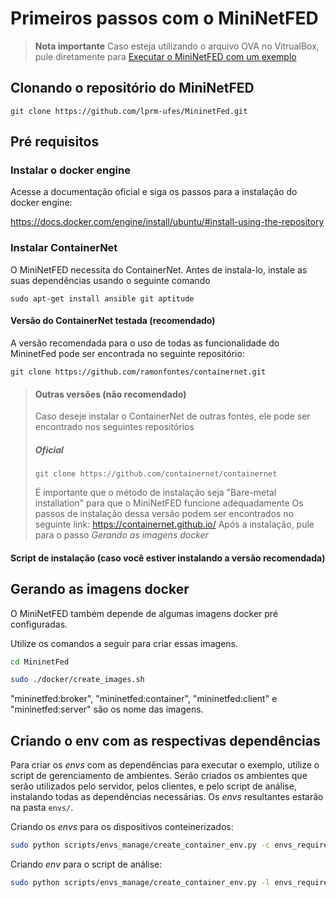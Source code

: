 # Primeiros passos com o MiniNetFED

> **Nota importante**
> Caso esteja utilizando o arquivo OVA no VitrualBox, pule diretamente para [Executar o MiniNetFED com um exemplo](#executar-o-mininetfed-com-um-exemplo)

## Clonando o repositório do MiniNetFED

```
git clone https://github.com/lprm-ufes/MininetFed.git
```

## Pré requisitos

### Instalar o docker engine

Acesse a documentação oficial e siga os passos para a instalação do docker engine:

https://docs.docker.com/engine/install/ubuntu/#install-using-the-repository

### Instalar ContainerNet

O MiniNetFED necessita do ContainerNet. Antes de instala-lo, instale as suas dependências usando o seguinte comando

```
sudo apt-get install ansible git aptitude
```

#### Versão do ContainerNet testada (recomendado)

A versão recomendada para o uso de todas as funcionalidade do MininetFed pode ser encontrada no seguinte repositório:

```
git clone https://github.com/ramonfontes/containernet.git
```

<!-- A versão usada do ContainerNet está em um arquivo .zip na pasta **containernet** do repositório do MiniNetFED. Copie esse arquivo .zip e cole ele no lugar onde deseja instalar o ContainerNet na sua máquina -->

> #### Outras versões (não recomendado)
>
> Caso deseje instalar o ContainerNet de outras fontes, ele pode ser encontrado nos seguintes repositórios
>
> ##### Oficial
>
> ```
> git clone https://github.com/containernet/containernet
> ```
>
> É importante que o método de instalação seja "Bare-metal installation" para que o MiniNetFED funcione adequadamente
> Os passos de instalação dessa versão podem ser encontrados no seguinte link: https://containernet.github.io/
> Após a instalação, pule para o passo _Gerando as imagens docker_

#### Script de instalação (caso você estiver instalando a versão recomendada)

<!-- FALTA INCLUIR COMANDOS PARA A INSTALAÇÃO !!!!!!!!!!!!!!!!!!!!!!!!!!!!!!!!!!!!!!!!!!!!!!!!!!!!!!!!!!!!!!!!!!!!!!!!!!!!!!!!!!!!!!!!!!!!!!!!!!!!!!!!!!!!!!!!!!!!!!!!!!!!!!!!!!!!!!! -->

<!-- Uma vez selecionado o local de instalação de sua preferência, clone ou decompacte os arquivos do containernet e siga com os seguintes comandos

```
cd containernet
```

```
sudo util/install.sh -W

``` -->

## Gerando as imagens docker

O MiniNetFED também depende de algumas imagens docker pré configuradas.

Utilize os comandos a seguir para criar essas imagens.

```bash
cd MininetFed
```

<!-- ```bash
sudo docker build --tag "mininetfed:broker" -f docker/Dockerfile.broker .
sudo docker build --tag "mininetfed:client" -f docker/Dockerfile.container .

``` -->

```bash
sudo ./docker/create_images.sh
```

"mininetfed:broker", "mininetfed:container", "mininetfed:client" e "mininetfed:server" são os nome das imagens.

## Criando o env com as respectivas dependências

Para criar os _envs_ com as dependências para executar o exemplo, utilize o script de gerenciamento de ambientes. Serão criados os ambientes que serão utilizados pelo servidor, pelos clientes, e pelo script de análise, instalando todas as dependências necessárias. Os _envs_ resultantes estarão na pasta `envs/`.

Criando os _envs_ para os dispositivos conteinerizados:

```bash
sudo python scripts/envs_manage/create_container_env.py -c envs_requirements/container/client_tensorflow.requirements.txt envs_requirements/container/server.requirements.txt -std
```

Criando _env_ para o script de análise:

```bash
sudo python scripts/envs_manage/create_container_env.py -l envs_requirements/local/analysis.requirements.txt -std
```

<!-- # Executar o MiniNetFED com um exemplo

Para testar se tudo está funcionando adequadamente, é possível executar um dos arquivos de configuração do diretório **exemplos**. Escolha um dos exemplos da pasta e execute.

```
sudo python3 main.py examples/<nome do exemplo escolhido>/config.yaml

```

> ### Exemplo Trainer Har com fed_sec_per e fed_avg
>
> ```
> sudo python3 main.py examples/har_fed_sec_per/config.yaml
> ```

Se tudo estiver funcionando, o experimento deve começar a executar abrindo as seguintes janelas:

- Broker MQTT
- Servidor
- Monitor de rede
- N clientes, onde N é o número de clientes do experimento

Após a execução do experimento, é esperado que haja uma nova pasta dentro de **experiments** contendo os resultados do experimento.

# Fazendo a análise do primeiro experimento

Dentro da pasta do exemplo, há o arquivo **analysis.yaml**. Para executa-lo, primeiramente ative o ambiente python do script de análise

```
. env_analysis/bin/activate
```

modifique o comando a seguir e execute-o:

```
python3 analysis.py examples/<nome do experimento>/analysis.yaml
```

> ### Exemplo Trainer Har com fed_sec_per e fed_avg
>
> ```
> python3 analysis.py examples/har_fed_sec_per/analysis.yaml
> ``` -->
